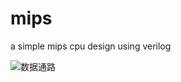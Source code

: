 # mips
a simple mips cpu design using verilog

![数据通路](https://github.com/WanderInTheRain/mips/assets/90696648/c71f1cfc-2df0-4bd7-a21c-610840e8b748)
